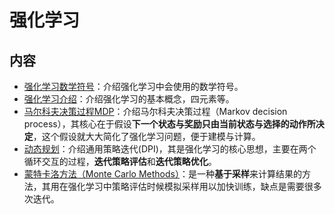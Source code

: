 # 强化学习

## 内容

- [强化学习数学符号](./notation.ipynb)：介绍强化学习中会使用的数学符号。
- [强化学习介绍](./introduction1.ipynb)：介绍强化学习的基本概念，四元素等。
- [马尔科夫决策过程MDP](./markov_decision.ipynb)：介绍马尔科夫决策过程（Markov decision process），其核心在于假设**下一个状态与奖励只由当前状态与选择的动作所决定**，这个假设就大大简化了强化学习问题，便于建模与计算。
- [动态规划](./dynamic_program.ipynb)：介绍通用策略迭代(DPI)，其是强化学习的核心思想，主要在两个循环交互的过程，**迭代策略评估**和**迭代策略优化**。
- [蒙特卡洛方法（Monte Carlo Methods）](monte_carlo.ipynb)：是一种**基于采样**来计算结果的方法，其用在强化学习中策略评估时候模拟采样用以加快训练，缺点是需要很多次迭代。